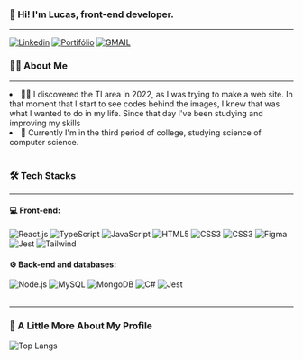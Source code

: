 ### 👋 Hi! I'm Lucas, front-end developer.

<hr>

[![Linkedin](https://img.shields.io/badge/Lucas_Nathan_Tonin-0077B5?&logo=linkedin&logoColor=white)](https://www.linkedin.com/in/lucas-nathan-tonin-7a953120b)
[![Portifólio](https://img.shields.io/badge/Portfolio-000000?&logo=About.me&logoColor=white)](/)
[![GMAIL](https://img.shields.io/badge/lucas18tonin@gmail.com-D14836?&logo=gmail&logoColor=white)](https://criarmeulink.com.br/u/1720058378)

### 👨‍💻 About Me

<hr>
<li>🧑‍💻 I discovered the TI area in 2022, as I was trying to make a web site. In that moment that I start to see codes behind the images, I knew that was what I wanted to do in my life. Since that day I've been studying and improving my skills</li>
<li>💼 Currently I'm in the third period of college, studying science of computer science.</li>

<br>

### 🛠️ Tech Stacks

<hr>

#### 💻 Front-end:

<div style='display: inline_block'>
<img alt='React.js' src='https://img.shields.io/badge/React-20232A?color=525252&logo=react&logoColor=61DAFB'>
<img alt='TypeScript' src='https://img.shields.io/badge/TypeScript-007ACC?color=525252&logo=typescript&logoColor=blue'>
<img alt='JavaScript' src='https://img.shields.io/badge/JavaScript-F7DF1E?color=525252&logo=javascript&logoColor=yellow'>
<img alt='HTML5' src='https://img.shields.io/badge/HTML5-E34F26?color=525252&logo=html5&logoColor=orange'>
<img alt='CSS3' src='https://img.shields.io/badge/CSS3-1572B6?color=525252&logo=css3&logoColor=blue'>
<img alt='CSS3' src='https://img.shields.io/badge/CSS3-1572B6?color=525252&logo=css3&logoColor=blue'>
<img alt='Figma' src='https://img.shields.io/badge/Figma-F24E1E?color=525252&logo=figma&logoColor=orange'>
<img alt='Jest' src='https://img.shields.io/badge/Jest-323330?color=525252&logo=Jest&logoColor=red'>
<img alt='Tailwind' src='https://img.shields.io/badge/TailwindCSS-blue?color=525252'>


#### ⚙️ Back-end and databases:

<img alt='Node.js' src='https://img.shields.io/badge/Node.js-43853D?color=525252&logo=node.js&logoColor=green'>
<img alt='MySQL' src='https://img.shields.io/badge/MySQL-00000F?color=525252&logo=mysql&logoColor=blue'>
<img alt='MongoDB' src='https://img.shields.io/badge/MongoDB-4EA94B?color=525252&logo=mongodb&logoColor=green'>
<img alt='C#' src='https://img.shields.io/badge/C%23-239120?color=525252&'>
<img alt='Jest' src='https://img.shields.io/badge/Jest-323330?color=525252&logo=Jest&logoColor=red'>

</div><br>

<hr>

### 🚀 A Little More About My Profile

![Top Langs](https://github-readme-stats.vercel.app/api/top-langs/?username=lukaznata&layout=compact&theme=tokyonight)
